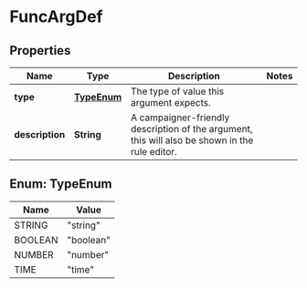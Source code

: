 
# FuncArgDef

## Properties
Name | Type | Description | Notes
------------ | ------------- | ------------- | -------------
**type** | [**TypeEnum**](#TypeEnum) | The type of value this argument expects. | 
**description** | **String** | A campaigner-friendly description of the argument, this will also be shown in the rule editor. | 


<a name="TypeEnum"></a>
## Enum: TypeEnum
Name | Value
---- | -----
STRING | &quot;string&quot;
BOOLEAN | &quot;boolean&quot;
NUMBER | &quot;number&quot;
TIME | &quot;time&quot;



